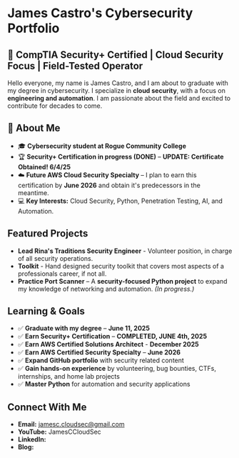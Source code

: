 # James Castro's Cybersecurity Portfolio  
## 🔐 CompTIA Security+ Certified | Cloud Security Focus | Field-Tested Operator
Hello everyone, my name is James Castro, and I am about to graduate with my degree in cybersecurity. I specialize in **cloud security**, with a focus on **engineering and automation**. I am passionate about the field and excited to contribute for decades to come.

## 🔹 About Me  
- 🎓 **Cybersecurity student at Rogue Community College**  
- 🏆 **Security+ Certification in progress (DONE)** – **UPDATE: Certificate Obtained! 6/4/25**
- ☁️ **Future AWS Cloud Security Specialty** – I plan to earn this certification by **June 2026** and obtain it's predecessors in the meantime.
- 💻 **Key Interests:** Cloud Security, Python, Penetration Testing, AI, and Automation.  

## Featured Projects  
- **Lead Rina's Traditions Security Engineer** - Volunteer position, in charge of all security operations.
- **Toolkit** - Hand designed security toolkit that covers most aspects of a professionals career, if not all.
- **Practice Port Scanner** – A **security-focused Python project** to expand my knowledge of networking and automation. *(In progress.)*

## Learning & Goals  
- ✅ **Graduate with my degree** – **June 11, 2025**  
- ✅ **Earn Security+ Certification** – **COMPLETED, JUNE 4th, 2025**
- ✅ **Earn AWS Certified Solutions Architect** - **December 2025**
- ✅ **Earn AWS Certified Security Specialty** – **June 2026**  
- ✅ **Expand GitHub portfolio** with security related content 
- ✅ **Gain hands-on experience** by volunteering, bug bounties, CTFs, internships, and home lab projects  
- ✅ **Master Python** for automation and security applications  

## Connect With Me  
- **Email:** jamesc.cloudsec@gmail.com  
- **YouTube:** JamesCCloudSec
- **LinkedIn:**
- **Blog:** 




